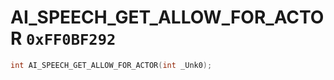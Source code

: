 # AI_SPEECH_GET_ALLOW_FOR_ACTOR `0xFF0BF292`

```cpp
int AI_SPEECH_GET_ALLOW_FOR_ACTOR(int _Unk0);
```